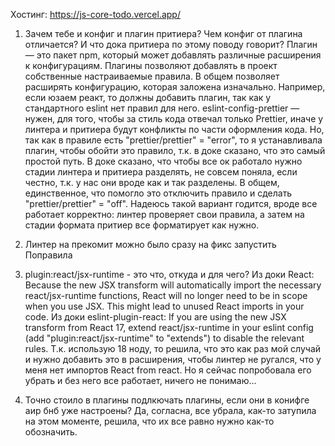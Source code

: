 Хостинг: https://js-core-todo.vercel.app/

1) Зачем тебе и конфиг и плагин притиера? Чем конфиг от плагина отличается? И что дока притиера по этому поводу говорит?
Плагин — это пакет npm, который может добавлять различные расширения к конфигурациям. Плагины позволяют добавлять в проект собственные настраиваемые правила. В общем позволяет расширять конфигурацию, которая заложена изначально. Например, если юзаем реакт, то должны добавить плагин, так как у стандартного eslint нет правил для него.
eslint-config-prettier — нужен, для того, чтобы за стиль кода отвечал только Prettier, иначе у линтера и притиера будут конфликты по части оформления кода.
Но, так как в правиле есть "prettier/prettier" = "error", то я устанавливала плагин, чтобы обойти это правило, т.к. в доке сказано, что это самый простой путь. 
В доке сказано, что чтобы все ок работало нужно стадии линтера и притиера разделять, не совсем поняла, если честно, т.к. у нас они вроде как и так разделены. В общем, единственное, что помогло это отключить правило и сделать "prettier/prettier" = "off". Надеюсь такой вариант годится, вроде все работает корректно: линтер проверяет свои правила, а затем на стадии формата притиер все форматирует как нужно.
	
2) Линтер на прекомит можно было сразу на фикс запустить
Поправила
	
3) plugin:react/jsx-runtime - это что, откуда и для чего?
Из доки React: Because the new JSX transform will automatically import the necessary react/jsx-runtime functions, React will no longer need to be in scope when you use JSX. This might lead to unused React imports in your code.
Из доки eslint-plugin-react: If you are using the new JSX transform from React 17, extend react/jsx-runtime in your eslint config (add "plugin:react/jsx-runtime" to "extends") to disable the relevant rules.
Т.к. использую 18 ноду, то решила, что это как раз мой случай и нужно добавить это в расширения, чтобы линтер не ругался, что у меня нет импортов React from react.
Но я сейчас попробовала его убрать и без него все работает, ничего не понимаю...

4) Точно стоило в плагины подлкючать плагины, если они в конифге аир бнб уже настроены?
Да, согласна, все убрала, как-то затупила на этом моменте, решила, что их все равно нужно как-то обозначить.

